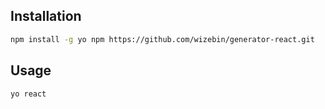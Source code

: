 ## Installation

```sh
npm install -g yo npm https://github.com/wizebin/generator-react.git
```

## Usage

```sh
yo react
```
